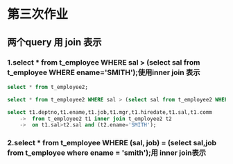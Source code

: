 # 第三次作业
## 两个query 用 join 表示
### 1.select * from t_employee WHERE sal > (select sal from t_employee WHERE ename='SMITH');使用inner join 表示

```sql
select * from t_employee2;
```

```sql
select * from t_employee2 WHERE sal > (select sal from t_employee2 WHERE ename='SMITH');
```

```sql
select t1.deptno,t1.ename,t1.job,t1.mgr,t1.hiredate,t1.sal,t1.comm
    ->  from t_employee2 t1 inner join t_employee2 t2
    ->  on t1.sal>t2.sal and (t2.ename='SMITH');
 ```
 
### 2.select * from t_employee WHERE (sal, job) = (select sal,job from t_employee where ename = 'smith');用 inner join表示

```sql
